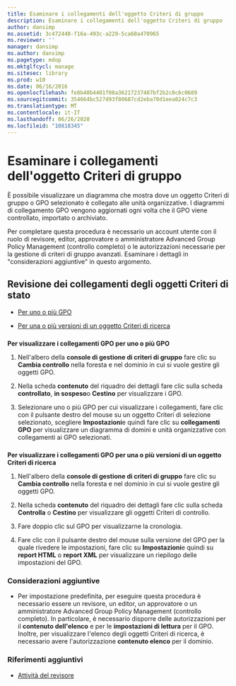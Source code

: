 ```yaml
---
title: Esaminare i collegamenti dell'oggetto Criteri di gruppo
description: Esaminare i collegamenti dell'oggetto Criteri di gruppo
author: dansimp
ms.assetid: 3c472448-f16a-493c-a229-5ca60a470965
ms.reviewer: ''
manager: dansimp
ms.author: dansimp
ms.pagetype: mdop
ms.mktglfcycl: manage
ms.sitesec: library
ms.prod: w10
ms.date: 06/16/2016
ms.openlocfilehash: fe8b40b4401f08a36217237487bf2b2c0c6c0689
ms.sourcegitcommit: 354664bc527d93f80687cd2eba70d1eea024c7c3
ms.translationtype: MT
ms.contentlocale: it-IT
ms.lasthandoff: 06/26/2020
ms.locfileid: "10818345"
---
```

# Esaminare i collegamenti dell'oggetto Criteri di gruppo


È possibile visualizzare un diagramma che mostra dove un oggetto Criteri di gruppo o GPO selezionato è collegato alle unità organizzative. I diagrammi di collegamento GPO vengono aggiornati ogni volta che il GPO viene controllato, importato o archiviato.

Per completare questa procedura è necessario un account utente con il ruolo di revisore, editor, approvatore o amministratore Advanced Group Policy Management (controllo completo) o le autorizzazioni necessarie per la gestione di criteri di gruppo avanzati. Esaminare i dettagli in "considerazioni aggiuntive" in questo argomento.

## Revisione dei collegamenti degli oggetti Criteri di stato


-   [Per uno o più GPO](#bkmk-gpos)

-   [Per una o più versioni di un oggetto Criteri di ricerca](#bkmk-gpo-versions)

### <a href="" id="bkmk-gpos"></a>

**Per visualizzare i collegamenti GPO per uno o più GPO**

1.  Nell'albero della **console di gestione di criteri di gruppo** fare clic su **Cambia controllo** nella foresta e nel dominio in cui si vuole gestire gli oggetti GPO.

2.  Nella scheda **contenuto** del riquadro dei dettagli fare clic sulla scheda **controllato**, **in sospeso**o **Cestino** per visualizzare i GPO.

3.  Selezionare uno o più GPO per cui visualizzare i collegamenti, fare clic con il pulsante destro del mouse su un oggetto Criteri di selezione selezionato, scegliere **Impostazioni**e quindi fare clic su **collegamenti GPO** per visualizzare un diagramma di domini e unità organizzative con collegamenti ai GPO selezionati.

### <a href="" id="bkmk-gpo-versions"></a>

**Per visualizzare i collegamenti GPO per una o più versioni di un oggetto Criteri di ricerca**

1.  Nell'albero della **console di gestione di criteri di gruppo** fare clic su **Cambia controllo** nella foresta e nel dominio in cui si vuole gestire gli oggetti GPO.

2.  Nella scheda **contenuto** del riquadro dei dettagli fare clic sulla scheda **Controlla** o **Cestino** per visualizzare gli oggetti Criteri di controllo.

3.  Fare doppio clic sul GPO per visualizzarne la cronologia.

4.  Fare clic con il pulsante destro del mouse sulla versione del GPO per la quale rivedere le impostazioni, fare clic su **Impostazioni**e quindi su **report HTML** o **report XML** per visualizzare un riepilogo delle impostazioni del GPO.

### Considerazioni aggiuntive

-   Per impostazione predefinita, per eseguire questa procedura è necessario essere un revisore, un editor, un approvatore o un amministratore Advanced Group Policy Management (controllo completo). In particolare, è necessario disporre delle autorizzazioni per il **contenuto dell'elenco** e per le **impostazioni di lettura** per il GPO. Inoltre, per visualizzare l'elenco degli oggetti Criteri di ricerca, è necessario avere l'autorizzazione **contenuto elenco** per il dominio.

### Riferimenti aggiuntivi

-   [Attività del revisore](performing-reviewer-tasks.md)

 

 





